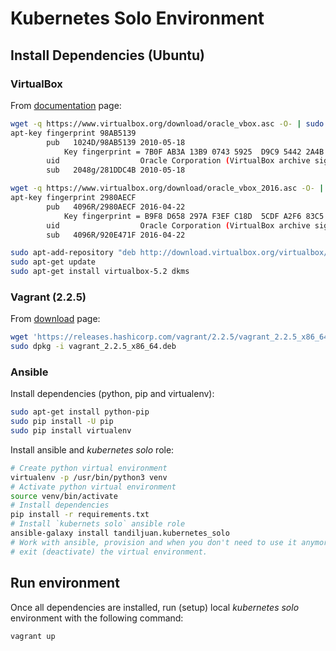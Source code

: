 Kubernetes Solo Environment
===========================


Install Dependencies (Ubuntu)
-----------------------------

### VirtualBox

From [documentation](https://www.virtualbox.org/wiki/Linux_Downloads) page:

```bash
wget -q https://www.virtualbox.org/download/oracle_vbox.asc -O- | sudo apt-key add -
apt-key fingerprint 98AB5139
        pub   1024D/98AB5139 2010-05-18
            Key fingerprint = 7B0F AB3A 13B9 0743 5925  D9C9 5442 2A4B 98AB 5139
        uid                  Oracle Corporation (VirtualBox archive signing key) <info@virtualbox.org>
        sub   2048g/281DDC4B 2010-05-18

wget -q https://www.virtualbox.org/download/oracle_vbox_2016.asc -O- | sudo apt-key add -
apt-key fingerprint 2980AECF
        pub   4096R/2980AECF 2016-04-22
            Key fingerprint = B9F8 D658 297A F3EF C18D  5CDF A2F6 83C5 2980 AECF
        uid                  Oracle Corporation (VirtualBox archive signing key) <info@virtualbox.org>
        sub   4096R/920E471F 2016-04-22

sudo apt-add-repository "deb http://download.virtualbox.org/virtualbox/debian $(lsb_release -sc) contrib"
sudo apt-get update
sudo apt-get install virtualbox-5.2 dkms
```

### Vagrant (2.2.5)

From [download](https://www.vagrantup.com/downloads.html) page:

```bash
wget 'https://releases.hashicorp.com/vagrant/2.2.5/vagrant_2.2.5_x86_64.deb'
sudo dpkg -i vagrant_2.2.5_x86_64.deb
```

### Ansible

Install dependencies (python, pip and virtualenv):

```bash
sudo apt-get install python-pip
sudo pip install -U pip
sudo pip install virtualenv
```

Install ansible and *kubernetes solo* role:

```bash
# Create python virtual environment
virtualenv -p /usr/bin/python3 venv
# Activate python virtual environment
source venv/bin/activate
# Install dependencies
pip install -r requirements.txt
# Install `kubernets solo` ansible role
ansible-galaxy install tandiljuan.kubernetes_solo
# Work with ansible, provision and when you don't need to use it anymore, just
# exit (deactivate) the virtual environment.
```


Run environment
---------------

Once all dependencies are installed, run (setup) local *kubernetes solo* environment with the following command:

```bash
vagrant up
```
